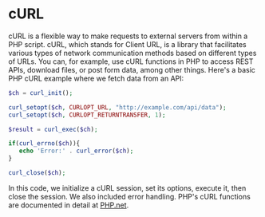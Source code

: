 # cURL

cURL is a flexible way to make requests to external servers from within a PHP script. cURL, which stands for Client URL, is a library that facilitates various types of network communication methods based on different types of URLs. You can, for example, use cURL functions in PHP to access REST APIs, download files, or post form data, among other things. Here's a basic PHP cURL example where we fetch data from an API:

```php
$ch = curl_init();

curl_setopt($ch, CURLOPT_URL, "http://example.com/api/data");
curl_setopt($ch, CURLOPT_RETURNTRANSFER, 1);

$result = curl_exec($ch);

if(curl_errno($ch)){
   echo 'Error:' . curl_error($ch);
}

curl_close($ch);
```
In this code, we initialize a cURL session, set its options, execute it, then close the session. We also included error handling. PHP's cURL functions are documented in detail at [PHP.net](https://www.php.net/manual/en/book.curl.php).
